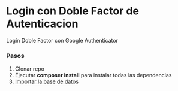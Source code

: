 # Login con Doble Factor de Autenticacion
Login Doble Factor con Google Authenticator
### Pasos
1. Clonar repo
2. Ejecutar **composer install** para instalar todas las dependencias
3. [Importar la base de datos ](./dB) 
